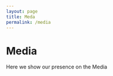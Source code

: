 ```yaml
---
layout: page
title: Meda
permalink: /media
---
```


# Media

Here we show our presence on the Media
